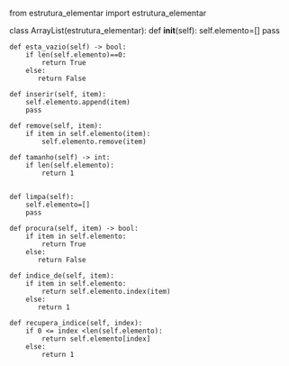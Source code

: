 from estrutura_elementar import estrutura_elementar


class ArrayList(estrutura_elementar):
    def __init__(self):
        self.elemento=[]
        pass

    def esta_vazio(self) -> bool:
        if len(self.elemento)==0:
            return True
        else:
           return False

    def inserir(self, item):
        self.elemento.append(item)
        pass

    def remove(self, item):
        if item in self.elemento(item):
            self.elemento.remove(item)

    def tamanho(self) -> int:
        if len(self.elemento):
            return 1
        

    def limpa(self):
        self.elemento=[]
        pass

    def procura(self, item) -> bool:
        if item in self.elemento:
            return True
        else:
           return False

    def indice_de(self, item):
        if item in self.elemento:
            return self.elemento.index(item)
        else:
           return 1

    def recupera_indice(self, index):
        if 0 <= index <len(self.elemento):
            return self.elemento[index]
        else:
            return 1
